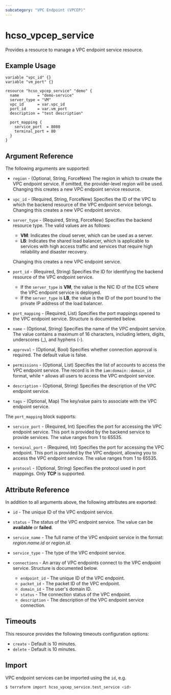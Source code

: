 ```yaml
---
subcategory: "VPC Endpoint (VPCEP)"
---
```


# hcso_vpcep_service

Provides a resource to manage a VPC endpoint service resource.

## Example Usage

```hcl
variable "vpc_id" {}
variable "vm_port" {}

resource "hcso_vpcep_service" "demo" {
  name        = "demo-service"
  server_type = "VM"
  vpc_id      = var.vpc_id
  port_id     = var.vm_port
  description = "test description"

  port_mapping {
    service_port  = 8080
    terminal_port = 80
  }
}
```

## Argument Reference

The following arguments are supported:

* `region` - (Optional, String, ForceNew) The region in which to create the VPC endpoint service. If omitted, the
  provider-level region will be used. Changing this creates a new VPC endpoint service resource.

* `vpc_id` - (Required, String, ForceNew) Specifies the ID of the VPC to which the backend resource of the VPC endpoint
  service belongs. Changing this creates a new VPC endpoint service.

* `server_type` - (Required, String, ForceNew) Specifies the backend resource type. The valid values are as follows:
  + **VM**: Indicates the cloud server, which can be used as a server.
  + **LB**: Indicates the shared load balancer, which is applicable to services with high access traffic and services
    that require high reliability and disaster recovery.

  Changing this creates a new VPC endpoint service.

* `port_id` - (Required, String) Specifies the ID for identifying the backend resource of the VPC endpoint service.
  + If the `server_type` is **VM**, the value is the NIC ID of the ECS where the VPC endpoint service is deployed.
  + If the `server_type` is **LB**, the value is the ID of the port bound to the private IP address of the load
    balancer.

* `port_mapping` - (Required, List) Specifies the port mappings opened to the VPC endpoint service. Structure is
  documented below.

* `name` - (Optional, String) Specifies the name of the VPC endpoint service. The value contains a maximum of 16
  characters, including letters, digits, underscores (_), and hyphens (-).

* `approval` - (Optional, Bool) Specifies whether connection approval is required. The default value is false.

* `permissions` - (Optional, List) Specifies the list of accounts to access the VPC endpoint service. The record is in
  the `iam:domain::domain_id` format, while `*` allows all users to access the VPC endpoint service.

* `description` - (Optional, String) Specifies the description of the VPC endpoint service.

* `tags` - (Optional, Map) The key/value pairs to associate with the VPC endpoint service.

The `port_mapping` block supports:

* `service_port` - (Required, Int) Specifies the port for accessing the VPC endpoint service. This port is provided by
  the backend service to provide services. The value ranges from 1 to 65535.

* `terminal_port` - (Required, Int) Specifies the port for accessing the VPC endpoint. This port is provided by the VPC
  endpoint, allowing you to access the VPC endpoint service. The value ranges from 1 to 65535.

* `protocol` - (Optional, String) Specifies the protocol used in port mappings. Only **TCP** is supported.

## Attribute Reference

In addition to all arguments above, the following attributes are exported:

* `id` - The unique ID of the VPC endpoint service.

* `status` - The status of the VPC endpoint service. The value can be **available** or **failed**.

* `service_name` - The full name of the VPC endpoint service in the format: *region.name.id* or *region.id*.

* `service_type` - The type of the VPC endpoint service.

* `connections` - An array of VPC endpoints connect to the VPC endpoint service. Structure is documented below.
  + `endpoint_id` - The unique ID of the VPC endpoint.
  + `packet_id` - The packet ID of the VPC endpoint.
  + `domain_id` - The user's domain ID.
  + `status` - The connection status of the VPC endpoint.
  + `description` - The description of the VPC endpoint service connection.

## Timeouts

This resource provides the following timeouts configuration options:

* `create` - Default is 10 minutes.
* `delete` - Default is 10 minutes.

## Import

VPC endpoint services can be imported using the `id`, e.g.

```bash
$ terraform import hcso_vpcep_service.test_service <id>
```

